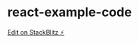 # react-example-code

[Edit on StackBlitz ⚡️](https://stackblitz.com/edit/stackblitz-starters-n1wvp3) 